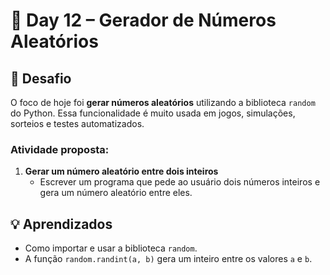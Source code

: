 # 📅 Day 12 – Gerador de Números Aleatórios

## 🧩 Desafio

O foco de hoje foi **gerar números aleatórios** utilizando a biblioteca `random` do Python. Essa funcionalidade é muito usada em jogos, simulações, sorteios e testes automatizados.

### Atividade proposta:

1. **Gerar um número aleatório entre dois inteiros**
   - Escrever um programa que pede ao usuário dois números inteiros e gera um número aleatório entre eles.

## 💡 Aprendizados

- Como importar e usar a biblioteca `random`.
- A função `random.randint(a, b)` gera um inteiro entre os valores `a` e `b`.
